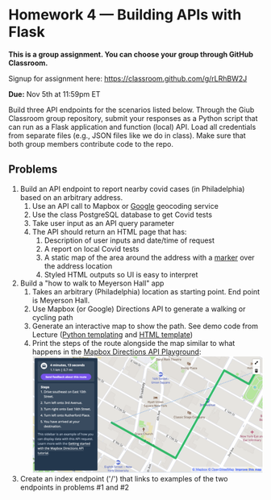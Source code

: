 # Homework 4 — Building APIs with Flask

**This is a group assignment. You can choose your group through GitHub Classroom.**

Signup for assignment here: <https://classroom.github.com/g/rLRhBW2J>

**Due:** Nov 5th at 11:59pm ET

Build three API endpoints for the scenarios listed below. Through the Giub Classroom group repository, submit your responses as a Python script that can run as a Flask application and function (local) API. Load all credentials from separate files (e.g., JSON files like we do in class). Make sure that both group members contribute code to the repo.

## Problems

1. Build an API endpoint to report nearby covid cases (in Philadelphia) based on an arbitrary address.
    1. Use an API call to Mapbox or [Google](https://developers.google.com/maps/documentation/geocoding/) geocoding service
    1. Use the class PostgreSQL database to get Covid tests
    1. Take user input as an API query parameter
    1. The API should return an HTML page that has:
        1. Description of user inputs and date/time of request
        1. A report on local Covid tests
        1. A static map of the area around the address with a [marker](https://docs.mapbox.com/api/maps/#marker) over the address location
        1. Styled HTML outputs so UI is easy to interpret
2. Build a "how to walk to Meyerson Hall" app
    1. Takes an arbitrary (Philadelphia) location as starting point. End point is Meyerson Hall.
    1. Use Mapbox (or Google) Directions API to generate a walking or cycling path
    1. Generate an interactive map to show the path. See demo code from Lecture ([Python templating](https://github.com/MUSA-509/week-9-apis-with-flask/blob/main/app.py#L166-L172) and [HTML template](https://github.com/MUSA-509/week-9-apis-with-flask/blob/main/templates/geojson_map.html))
    1. Print the steps of the route alongside the map similar to what happens in the [Mapbox Directions API Playground](https://docs.mapbox.com/playground/directions/):
      ![](directions-example.png)
3. Create an index endpoint ('/') that links to examples of the two endpoints in problems \#1 and \#2
